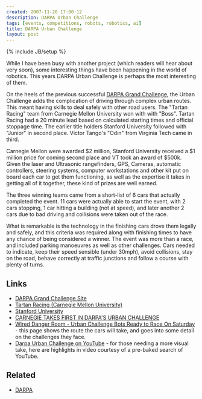 ```yaml
---
created: 2007-11-20 17:00:12
description: DARPA Urban Challenge
tags: [events, competitions, robots, robotics, ai]
title: DARPA Urban Challenge
layout: post
---
```

{% include JB/setup %}

While I have been busy with another project (which readers will hear about very soon), some interesting things have been happening in the world of robotics. This years DARPA Urban Challenge is perhaps the most interesting of them.

On the heels of the previous successful [DARPA Grand Challenge](/wiki/darpa_grand_challenge), the Urban Challenge adds the complication of driving through complex urban routes. This meant having skills to deal safely with other road users. The "Tartan Racing" team from Carnegie Mellon University won with with "Boss". Tartan Racing had a 20 minute lead based on calculated starting times and official stoppage time. The earlier title holders Stanford University followed with "Junior" in second place. Victor Tango's "Odin" from Virginia Tech came in third.

Carnegie Mellon were awarded $2 million, Stanford University received a $1 million price for coming second place and VT took an award of $500k. Given the laser and Ultrasonic rangefinders, GPS, Cameras, automatic controllers, steering systems, computer workstations and other kit put on board each car to get them functioning, as well as the expertise it takes in getting all of it together, these kind of prizes are well earned.

The three winning teams came from a short-list of 6 cars that actually completed the event. 11 cars were actually able to start the event, with  2 cars stopping, 1 car hitting a building (not at speed), and later another 2 cars due to bad driving and collisions were taken out of the race.

What is remarkable is the technology in the finishing cars drove them legally and safely, and this criteria was required along with finishing times to have any chance of being considered a winner. The event was more than a race, and included parking manoeuvres as well as other challenges. Cars needed to indicate, keep their speed sensible (under 30mph), avoid collisions, stay on the road, behave correctly at traffic junctions and follow a course with plenty of turns.

## Links

* [DARPA Grand Challenge Site](https://www.grandchallenge.org)
* [Tartan Racing (Carnegie Mellon University)](http://www.tartanracing.org/blog/index.html)
* [Stanford University](http://cs.stanford.edu/group/roadrunner/)
* [CARNEGIE TAKES FIRST IN DARPA'S URBAN CHALLENGE](https://www.wired.com/2007/11/darpa-names-win/)
* [Wired Danger Room - Urban Challenge Bots Ready to Race On Saturday](http://blog.wired.com/defense/2007/11/urban-challenge/) - this page shows the route the cars will take, and goes into some detail on the challenges they face.
* [Darpa Urban Challenge on YouTube](http://www.youtube.com/results?search_query=DARPA+urban+challenge&amp;search=Search) - for those needing a more visual take, here are highlights in video courtesy of a pre-baked search of YouTube.

## Related

* [DARPA](/wiki/darpa "Defense Advanced Research Projects Agency")
